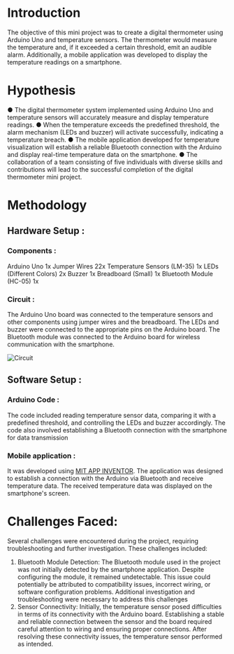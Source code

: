 # Introduction 
  
  The objective of this mini project was to create a digital thermometer using Arduino Uno and temperature sensors. The thermometer would measure the temperature and, if it exceeded a certain threshold, emit an audible alarm. Additionally, a mobile application was developed to display the temperature readings on a smartphone.


# Hypothesis 

● The digital thermometer system implemented using Arduino Uno and
temperature sensors will accurately measure and display temperature readings.
● When the temperature exceeds the predefined threshold, the alarm mechanism
(LEDs and buzzer) will activate successfully, indicating a temperature breach.
● The mobile application developed for temperature visualization will establish a
reliable Bluetooth connection with the Arduino and display real-time temperature
data on the smartphone.
● The collaboration of a team consisting of five individuals with diverse skills and
contributions will lead to the successful completion of the digital thermometer
mini project.

# Methodology 

## Hardware Setup :

### Components : 
Arduino Uno 1x
Jumper Wires 22x
Temperature Sensors (LM-35) 1x 
LEDs (Different Colors) 2x
Buzzer 1x
Breadboard (Small) 1x
Bluetooth Module (HC-05) 1x
### Circuit : 
   The Arduino Uno board was connected to the temperature sensors and other
components using jumper wires and the breadboard.
The LEDs and buzzer were connected to the appropriate pins on the Arduino board.
The Bluetooth module was connected to the Arduino board for wireless communication
with the smartphone.

![Circuit](https://github.com/propanone/MiniProject1/assets/110060901/815c98ea-d57b-4446-bf87-d3656f12e8a6)

## Software Setup :
### Arduino Code :

The code included reading temperature sensor data, comparing it with a predefined
threshold, and controlling the LEDs and buzzer accordingly.
The code also involved establishing a Bluetooth connection with the smartphone for
data transmission

###  Mobile application : 
It was developed using [MIT APP INVENTOR](https://appinventor.mit.edu/).
The application was designed to establish a connection with the Arduino via Bluetooth
and receive temperature data.
The received temperature data was displayed on the smartphone's screen.



# Challenges Faced:

Several challenges were encountered during the project, requiring troubleshooting and
further investigation. These challenges included:
1. Bluetooth Module Detection:
The Bluetooth module used in the project was not initially detected by the smartphone
application. Despite configuring the module, it remained undetectable. This issue could
potentially be attributed to compatibility issues, incorrect wiring, or software
configuration problems. Additional investigation and troubleshooting were necessary to
address this challenges
2. Sensor Connectivity:
Initially, the temperature sensor posed difficulties in terms of its connectivity with the
Arduino board. Establishing a stable and reliable connection between the sensor and
the board required careful attention to wiring and ensuring proper connections. After
resolving these connectivity issues, the temperature sensor performed as intended.
